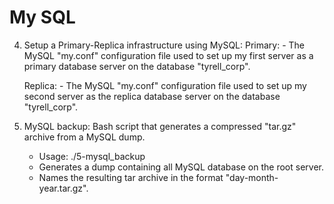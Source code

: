 # My SQL

4. Setup a Primary-Replica infrastructure using MySQL:
    Primary: - The MySQL "my.conf" configuration file used to set up my first server as a primary database server on the database "tyrell_corp".
    
    Replica: - The MySQL "my.conf" configuration file used to set up my second server as the replica database server on the database "tyrell_corp".


5. MySQL backup:
Bash script that generates a compressed "tar.gz" archive from a MySQL dump.
    -  Usage: ./5-mysql_backup <MySQL root password>
    - Generates a dump containing all MySQL database on the root server.
    - Names the resulting tar archive in the format "day-month-year.tar.gz".
